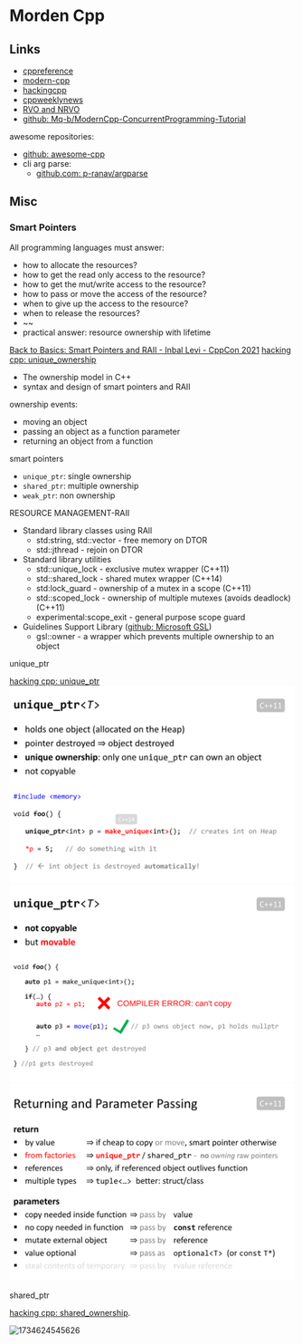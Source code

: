 # Morden Cpp

## Links

- [cppreference](https://en.cppreference.com/w/)
- [modern-cpp](https://changkun.de/modern-cpp/)
- [hackingcpp](https://hackingcpp.com/index.html)
- [cppweeklynews](https://github.com/wanghenshui/cppweeklynews)
- [RVO and NRVO](https://pvs-studio.com/en/blog/terms/6516/)
- [github: Mq-b/ModernCpp-ConcurrentProgramming-Tutorial](https://github.com/Mq-b/ModernCpp-ConcurrentProgramming-Tutorial)

awesome repositories:

- [github: awesome-cpp](https://github.com/fffaraz/awesome-cpp)
- cli arg parse:
  - [github.com: p-ranav/argparse](https://github.com/p-ranav/argparse)

## Misc

### Smart Pointers

All programming languages must answer:

- how to allocate the resources?
- how to get the read only access to the resource?
- how to get the mut/write access to the resource?
- how to pass or move the access of the resource?
- when to give up the access to the resource?
- when to release the resources?
- ~~
- practical answer: resource ownership with lifetime

[Back to Basics: Smart Pointers and RAII - Inbal Levi - CppCon 2021](https://www.youtube.com/watch?v=07rJOzFRs6M)
[hacking cpp: unique_ownership](https://hackingcpp.com/cpp/std/unique_ownership.html)

- The ownership model in C++
- syntax and design of smart pointers and RAII

ownership events:

- moving an object
- passing an object as a function parameter
- returning an object from a function

smart pointers

- `unique_ptr`: single ownership
- `shared_ptr`: multiple ownership
- `weak_ptr`: non ownership

RESOURCE MANAGEMENT-RAII

- Standard library classes using RAll
  - std:string, std::vector - free memory on DTOR
  - std::jthread - rejoin on DTOR
- Standard library utilities
  - std::unique_lock - exclusive mutex wrapper (C++11)
  - std::shared_lock - shared mutex wrapper (C++14)
  - std:lock_guard - ownership of a mutex in a scope (C++11)
  - std::scoped_lock - ownership of multiple mutexes (avoids deadlock) (C++11)
  - experimental:scope_exit - general purpose scope guard
- Guidelines Support Library ([github: Microsoft GSL](https://github.com/Microsoft/GSL))
  - gsl::owner - a wrapper which prevents multiple ownership to an object

unique_ptr

[hacking cpp: unique_ptr](https://hackingcpp.com/cpp/std/unique_ownership.html)
![1734624233373](image/Note/unique_ptr_1.png)
![1734624392609](image/Note/unique_ptr_2.png)
![1734624401102](image/Note/unique_ptr_3.png)

shared_ptr

[hacking cpp: shared_ownership](https://hackingcpp.com/cpp/std/shared_ownership.html).

![1734624545626](image/Note/shared_ptr_1.png.png)

